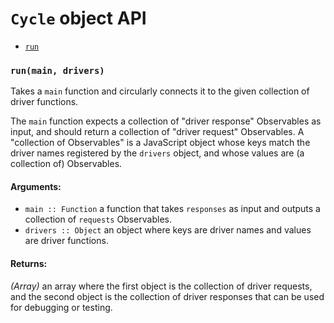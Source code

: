 
# `Cycle` object API

- [`run`](#run)

### <a id="run"></a> `run(main, drivers)`

Takes a `main` function and circularly connects it to the given collection of driver functions.

The `main` function expects a collection of "driver response" Observables
as input, and should return a collection of "driver request" Observables.
A "collection of Observables" is a JavaScript object whose keys match the 
driver names registered by the `drivers` object, and whose values are (a collection of) Observables.

#### Arguments:

- `main :: Function` a function that takes `responses` as input and outputs a collection of `requests` Observables.
- `drivers :: Object` an object where keys are driver names and values are driver functions.

#### Returns:

*(Array)* an array where the first object is the collection of driver requests, and the second object is the collection of driver responses that can be used for debugging or testing.
